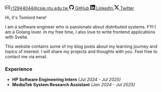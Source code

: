 <div class="flex gap-2 flex-wrap">
	<a href="mailto:r12944044@csie.ntu.edu.tw" class="inline-flex items-center gap-1 text-gray-700 hover:text-gray-900">
		<svg xmlns="http://www.w3.org/2000/svg" width="16" height="16" fill="currentColor" viewBox="0 0 16 16" class="inline">
			<path d="M0 4a2 2 0 0 1 2-2h12a2 2 0 0 1 2 2v8a2 2 0 0 1-2 2H2a2 2 0 0 1-2-2V4Zm2-1a1 1 0 0 0-1 1v.217l7 4.2 7-4.2V4a1 1 0 0 0-1-1H2Zm13 2.383-4.708 2.825L15 11.105V5.383Zm-.034 6.876-5.64-3.471L8 9.583l-1.326-.795-5.64 3.47A1 1 0 0 0 2 13h12a1 1 0 0 0 .966-.741ZM1 11.105l4.708-2.897L1 5.383v5.722Z"/>
		</svg>
		r12944044@csie.ntu.edu.tw
	</a>
	<!-- github -->
	<a href="https://github.com/Tomlord1122" class="inline-flex items-center gap-1 text-gray-700 hover:text-gray-900">
		<svg xmlns="http://www.w3.org/2000/svg" width="16" height="16" fill="currentColor" viewBox="0 0 16 16" class="inline">
			<path d="M8 0C3.58 0 0 3.58 0 8c0 3.54 2.29 6.53 5.47 7.59.4.07.55-.17.55-.38 0-.19-.01-.82-.01-1.49-2.01.37-2.53-.49-2.69-.94-.09-.23-.48-.94-.82-1.13-.28-.15-.68-.52-.01-.53.63-.01 1.08.58 1.23.82.72 1.21 1.87.87 2.33.66.07-.52.28-.87.51-1.07-1.78-.2-3.64-.89-3.64-3.95 0-.87.31-1.59.82-2.15-.08-.2-.36-1.02.08-2.12 0 0 .67-.21 2.2.82.64-.18 1.32-.27 2-.27.68 0 1.36.09 2 .27 1.53-1.04 2.2-.82 2.2-.82.44 1.1.16 1.92.08 2.12.51.56.82 1.27.82 2.15 0 3.07-1.87 3.75-3.65 3.95.29.25.54.73.54 1.48 0 1.07-.01 1.93-.01 2.2 0 .21.15.46.55.38A8.012 8.012 0 0 0 16 8c0-4.42-3.58-8-8-8z"/>
		</svg>
		GitHub
	</a>
	<!-- linkedin -->
	<a href="https://www.linkedin.com/in/hsiu-chi-liu-218a281b4/" class="inline-flex items-center gap-1 text-gray-700 hover:text-gray-900 ml-3">
		<svg xmlns="http://www.w3.org/2000/svg" width="16" height="16" fill="currentColor" viewBox="0 0 16 16" class="inline">
			<path d="M0 1.146C0 .513.526 0 1.175 0h13.65C15.474 0 16 .513 16 1.146v13.708c0 .633-.526 1.146-1.175 1.146H1.175C.526 16 0 15.487 0 14.854V1.146zm4.943 12.248V6.169H2.542v7.225h2.401zm-1.2-8.212c.837 0 1.358-.554 1.358-1.248-.015-.709-.52-1.248-1.342-1.248-.822 0-1.359.54-1.359 1.248 0 .694.521 1.248 1.327 1.248h.016zm4.908 8.212V9.359c0-.216.016-.432.08-.586.173-.431.568-.878 1.232-.878.869 0 1.216.662 1.216 1.634v3.865h2.401V9.25c0-2.22-1.184-3.252-2.764-3.252-1.274 0-1.845.7-2.165 1.193v.025h-.016a5.54 5.54 0 0 1 .016-.025V6.169h-2.4c.03.678 0 7.225 0 7.225h2.4z"/>
		</svg>
		LinkedIn
	</a>
	<a href="https://x.com/0xtomlord1122" class="inline-flex items-center gap-1 text-gray-700 hover:text-gray-900 ml-3">
		<svg xmlns="http://www.w3.org/2000/svg" width="16" height="16" fill="currentColor" viewBox="0 0 16 16" class="inline">
			<path d="M12.6.75h2.454l-5.36 6.142L16 15.25h-4.937l-3.867-5.07-4.425 5.07H.316l5.733-6.57L0 .75h5.063l3.495 4.633L12.601.75Zm-.86 13.028h1.36L4.323 2.145H2.865l8.875 11.633Z"/>
		</svg>
		Twitter
	</a>
</div>

<!-- About me -->

Hi, it's Tomlord here!

I am a software engineer who is passionate about distributed systems. FYI I am a Golang lover.
In my free time, I also love to write frontend applications with Svelte.

This website contains some of my blog posts about my learning journey and topics of interest. I will share my projects and thoughts with you. Feel free to contact me via email.

### Experience

- **HP Software Engineering Intern** _(Jul 2024 - Jul 2025)_
- **MediaTek System Research Assistant** _(Jan 2024 - Jul 2025)_